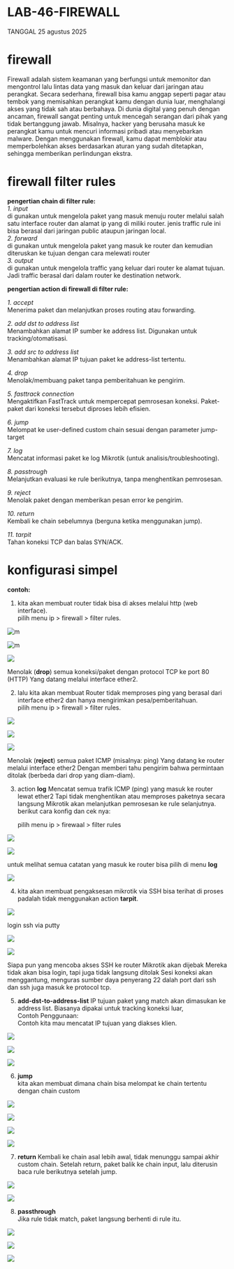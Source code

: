# LAB-46-FIREWALL
TANGGAL 25 agustus 2025

# firewall 
Firewall adalah sistem keamanan yang berfungsi untuk memonitor dan mengontrol lalu lintas data yang masuk dan keluar dari jaringan atau perangkat. Secara sederhana, firewall bisa kamu anggap seperti pagar atau tembok yang memisahkan perangkat kamu dengan dunia luar, menghalangi akses yang tidak sah atau berbahaya. Di dunia digital yang penuh dengan ancaman, firewall sangat penting untuk mencegah serangan dari pihak yang tidak bertanggung jawab. Misalnya, hacker yang berusaha masuk ke perangkat kamu untuk mencuri informasi pribadi atau menyebarkan malware. Dengan menggunakan firewall, kamu dapat memblokir atau memperbolehkan akses berdasarkan aturan yang sudah ditetapkan, sehingga memberikan perlindungan ekstra.

# firewall filter rules
**pengertian chain di filter rule:**        
*1. input*      
     di gunakan untuk mengelola paket yang masuk menuju router melalui salah satu interface router dan alamat ip yang di miliki router. jenis traffic rule ini bisa berasal dari jaringan public ataupun jaringan local.      
*2. forward*   
     di gunakan untuk mengelola paket yang masuk ke router dan kemudian diteruskan ke tujuan dengan cara melewati router     
*3. output*    
     di gunakan untuk mengelola traffic yang keluar dari router ke alamat tujuan. Jadi traffic berasal dari dalam router ke destination network. 

**pengertian action di firewall di filter rule:**

*1. accept*  
   Menerima paket dan melanjutkan proses routing atau forwarding.

*2. add dst to address list*  
   Menambahkan alamat IP sumber ke address list. Digunakan untuk tracking/otomatisasi.

*3. add src to address list*  
   Menambahkan alamat IP tujuan paket ke address-list tertentu.

*4. drop*  
   Menolak/membuang paket tanpa pemberitahuan ke pengirim.

*5. fasttrack connection*  
   Mengaktifkan FastTrack untuk mempercepat pemrosesan koneksi. Paket-paket dari koneksi tersebut diproses lebih efisien.

*6. jump*  
   Melompat ke user-defined custom chain sesuai dengan parameter jump-target

*7. log*  
   Mencatat informasi paket ke log Mikrotik (untuk analisis/troubleshooting).

*8. passtrough*  
   Melanjutkan evaluasi ke rule berikutnya, tanpa menghentikan pemrosesan.

*9. reject*   
   Menolak paket dengan memberikan pesan error ke pengirim.

*10. return*    
    Kembali ke chain sebelumnya (berguna ketika menggunakan jump).

*11. tarpit*    
    Tahan koneksi TCP dan balas SYN/ACK.

# konfigurasi simpel
**contoh:**

1. kita akan membuat router tidak bisa di akses melalui http (web interface).     
   pilih menu ip > firewall > filter rules.

![m](zx1.PNG)

![m](zx2.PNG)

![](zx2.2.PNG)

   Menolak (**drop**) semua koneksi/paket dengan protocol TCP ke port 80 (HTTP) Yang datang melalui interface ether2.

2. lalu kita akan membuat Router tidak memproses ping yang berasal dari interface ether2 dan hanya mengirimkan pesa/pemberitahuan.     
    pilih menu ip > firewall > filter rules.

![](zx3.PNG)

![](zx4.PNG)

![](zx5.PNG)

   Menolak (**reject**)  semua paket ICMP (misalnya: ping) Yang datang ke router melalui interface ether2 Dengan memberi tahu pengirim bahwa permintaan ditolak (berbeda dari drop yang diam-diam).

3. action **log** Mencatat semua trafik ICMP (ping) yang masuk ke router lewat ether2 Tapi tidak menghentikan atau memproses paketnya secara langsung Mikrotik akan melanjutkan pemrosesan ke rule selanjutnya. berikut cara konfig dan cek nya:

    pilih menu ip > firewaal > filter rules

![](zx6.PNG)

![](zx7.PNG)

   untuk melihat semua catatan yang masuk ke router bisa pilih di menu **log** 

![](zx8.PNG)

4. kita akan membuat pengaksesan mikrotik via SSH bisa terihat di proses padalah tidak menggunakan action **tarpit**.

![](zx9.PNG)

login ssh via putty

![](zx10.1.PNG)

![](zx10.PNG)

   Siapa pun yang mencoba akses SSH ke router Mikrotik akan dijebak Mereka tidak akan bisa login, tapi juga tidak langsung ditolak Sesi koneksi akan menggantung, menguras sumber daya penyerang 22 dalah port dari ssh dan ssh juga masuk ke protocol tcp.

5. **add-dst-to-address-list**
   IP tujuan paket yang match akan dimasukan ke address list. Biasanya dipakai untuk tracking koneksi luar,   
   Contoh Penggunaan:   
   Contoh kita mau mencatat IP tujuan yang diakses klien.

![](za2.PNG)

![](za3.PNG)

![](za1.PNG)

6. **jump**    
   kita akan membuat dimana chain bisa melompat ke chain tertentu dengan chain custom  

![](zs2.PNG)

![](zs3.PNG)

![](zs1.PNG)

![](zs4.PNG)

7. **return**
   Kembali ke chain asal lebih awal, tidak menunggu sampai akhir custom chain. Setelah return, paket balik ke chain input, lalu diterusin baca rule berikutnya setelah jump.

![](zs9.PNG)

![](zs8.PNG)

8. **passthrough**  
   Jika rule tidak match, paket langsung berhenti di rule itu.

![](zz1.PNG)

![](zz2.PNG)

![](zz3.PNG)
